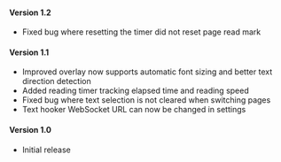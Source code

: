 #### Version 1.2
- Fixed bug where resetting the timer did not reset page read mark

#### Version 1.1
- Improved overlay now supports automatic font sizing and better text direction detection
- Added reading timer tracking elapsed time and reading speed
- Fixed bug where text selection is not cleared when switching pages
- Text hooker WebSocket URL can now be changed in settings

#### Version 1.0
- Initial release
